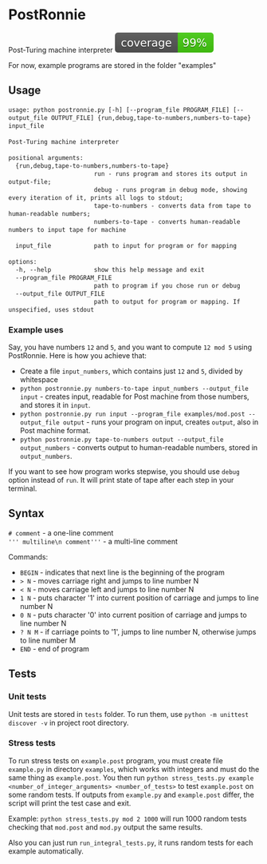 # PostRonnie
Post-Turing machine interpreter
![coverage](coverage.svg)

For now, example programs are stored in the folder "examples"

## Usage
```
usage: python postronnie.py [-h] [--program_file PROGRAM_FILE] [--output_file OUTPUT_FILE] {run,debug,tape-to-numbers,numbers-to-tape} input_file

Post-Turing machine interpreter

positional arguments:
  {run,debug,tape-to-numbers,numbers-to-tape}
                        run - runs program and stores its output in output-file;
                        debug - runs program in debug mode, showing every iteration of it, prints all logs to stdout;
                        tape-to-numbers - converts data from tape to human-readable numbers;
                        numbers-to-tape - converts human-readable numbers to input tape for machine
                        
  input_file            path to input for program or for mapping

options:
  -h, --help            show this help message and exit
  --program_file PROGRAM_FILE
                        path to program if you chose run or debug
  --output_file OUTPUT_FILE
                        path to output for program or mapping. If unspecified, uses stdout
```

### Example uses
Say, you have numbers `12` and `5`, and you want to compute `12 mod 5` using PostRonnie. Here is how you achieve that:
- Create a file `input_numbers`, which contains just `12` and `5`, divided by whitespace
- `python postronnie.py numbers-to-tape input_numbers --output_file input` - creates input, readable for Post machine from those numbers, and stores it in `input`.
- `python postronnie.py run input --program_file examples/mod.post --output_file output` - runs your program on input, creates `output`, also in Post machine format.
- `python postronnie.py tape-to-numbers output --output_file output_numbers` - converts output to human-readable numbers, stored in `output_numbers`.

If you want to see how program works stepwise, you should use `debug` option instead of `run`. It will print state of tape after each step in your terminal.

## Syntax
`# comment` - a one-line comment \
`''' multiline\n comment'''` - a multi-line comment

Commands:
- `BEGIN` - indicates that next line is the beginning of the program
- `> N` - moves carriage right and jumps to line number N
- `< N` - moves carriage left and jumps to line number N
- `1 N` - puts character '1' into current position of carriage and jumps to line number N
- `0 N` - puts character '0' into current position of carriage and jumps to line number N
- `? N M` - if carriage points to '1', jumps to line number N, otherwise jumps to line number M
- `END` - end of program

## Tests
### Unit tests
Unit tests are stored in `tests` folder. To run them, use `python -m unittest discover -v` in project root directory.

### Stress tests
To run stress tests on `example.post` program, you must create file `example.py` in directory `examples`, which works with integers and must do the same thing as `example.post`. 
You then run `python stress_tests.py example <number_of_integer_arguments> <number_of_tests>` to test `example.post` on some random tests. If outputs from `example.py` and `example.post` differ, the script will print the test case and exit.

Example: `python stress_tests.py mod 2 1000` will run 1000 random tests checking that `mod.post` and `mod.py` output the same results.


Also you can just run `run_integral_tests.py`, it runs random tests for each example automatically.
